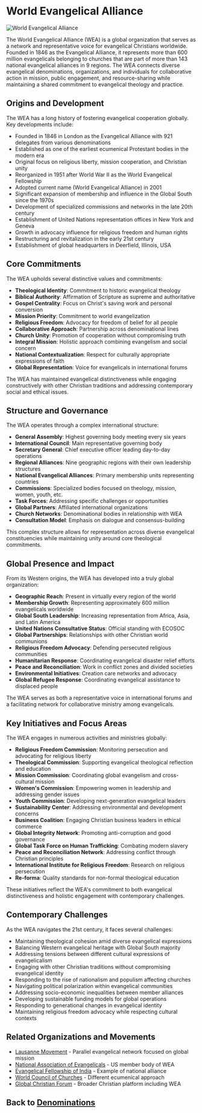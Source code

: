 # World Evangelical Alliance

![World Evangelical Alliance](../../images/world_evangelical_alliance.jpg)

The World Evangelical Alliance (WEA) is a global organization that serves as a network and representative voice for evangelical Christians worldwide. Founded in 1846 as the Evangelical Alliance, it represents more than 600 million evangelicals belonging to churches that are part of more than 143 national evangelical alliances in 9 regions. The WEA connects diverse evangelical denominations, organizations, and individuals for collaborative action in mission, public engagement, and resource-sharing while maintaining a shared commitment to evangelical theology and practice.

## Origins and Development

The WEA has a long history of fostering evangelical cooperation globally. Key developments include:

- Founded in 1846 in London as the Evangelical Alliance with 921 delegates from various denominations
- Established as one of the earliest ecumenical Protestant bodies in the modern era
- Original focus on religious liberty, mission cooperation, and Christian unity
- Reorganized in 1951 after World War II as the World Evangelical Fellowship
- Adopted current name (World Evangelical Alliance) in 2001
- Significant expansion of membership and influence in the Global South since the 1970s
- Development of specialized commissions and networks in the late 20th century
- Establishment of United Nations representation offices in New York and Geneva
- Growth in advocacy influence for religious freedom and human rights
- Restructuring and revitalization in the early 21st century
- Establishment of global headquarters in Deerfield, Illinois, USA

## Core Commitments

The WEA upholds several distinctive values and commitments:

- **Theological Identity**: Commitment to historic evangelical theology
- **Biblical Authority**: Affirmation of Scripture as supreme and authoritative
- **Gospel Centrality**: Focus on Christ's saving work and personal conversion
- **Mission Priority**: Commitment to world evangelization
- **Religious Freedom**: Advocacy for freedom of belief for all people
- **Collaborative Approach**: Partnership across denominational lines
- **Church Unity**: Promotion of cooperation without compromising truth
- **Integral Mission**: Holistic approach combining evangelism and social concern
- **National Contextualization**: Respect for culturally appropriate expressions of faith
- **Global Representation**: Voice for evangelicals in international forums

The WEA has maintained evangelical distinctiveness while engaging constructively with other Christian traditions and addressing contemporary social and ethical issues.

## Structure and Governance

The WEA operates through a complex international structure:

- **General Assembly**: Highest governing body meeting every six years
- **International Council**: Main representative governing body
- **Secretary General**: Chief executive officer leading day-to-day operations
- **Regional Alliances**: Nine geographic regions with their own leadership structures
- **National Evangelical Alliances**: Primary membership units representing countries
- **Commissions**: Specialized bodies focused on theology, mission, women, youth, etc.
- **Task Forces**: Addressing specific challenges or opportunities
- **Global Partners**: Affiliated international organizations
- **Church Networks**: Denominational bodies in relationship with WEA
- **Consultation Model**: Emphasis on dialogue and consensus-building

This complex structure allows for representation across diverse evangelical constituencies while maintaining unity around core theological commitments.

## Global Presence and Impact

From its Western origins, the WEA has developed into a truly global organization:

- **Geographic Reach**: Present in virtually every region of the world
- **Membership Growth**: Representing approximately 600 million evangelicals worldwide
- **Global South Leadership**: Increasing representation from Africa, Asia, and Latin America
- **United Nations Consultative Status**: Official standing with ECOSOC
- **Global Partnerships**: Relationships with other Christian world communions
- **Religious Freedom Advocacy**: Defending persecuted religious communities
- **Humanitarian Response**: Coordinating evangelical disaster relief efforts
- **Peace and Reconciliation**: Work in conflict zones and divided societies
- **Environmental Initiatives**: Creation care networks and advocacy
- **Global Refugee Response**: Coordinating evangelical assistance to displaced people

The WEA serves as both a representative voice in international forums and a facilitating network for collaborative ministry among evangelicals.

## Key Initiatives and Focus Areas

The WEA engages in numerous activities and ministries globally:

- **Religious Freedom Commission**: Monitoring persecution and advocating for religious liberty
- **Theological Commission**: Supporting evangelical theological reflection and education
- **Mission Commission**: Coordinating global evangelism and cross-cultural mission
- **Women's Commission**: Empowering women in leadership and addressing gender issues
- **Youth Commission**: Developing next-generation evangelical leaders
- **Sustainability Center**: Addressing environmental and development concerns
- **Business Coalition**: Engaging Christian business leaders in ethical commerce
- **Global Integrity Network**: Promoting anti-corruption and good governance
- **Global Task Force on Human Trafficking**: Combating modern slavery
- **Peace and Reconciliation Network**: Addressing conflict through Christian principles
- **International Institute for Religious Freedom**: Research on religious persecution
- **Re-forma**: Quality standards for non-formal theological education

These initiatives reflect the WEA's commitment to both evangelical distinctiveness and holistic engagement with contemporary challenges.

## Contemporary Challenges

As the WEA navigates the 21st century, it faces several challenges:

- Maintaining theological cohesion amid diverse evangelical expressions
- Balancing Western evangelical heritage with Global South majority
- Addressing tensions between different cultural expressions of evangelicalism
- Engaging with other Christian traditions without compromising evangelical identity
- Responding to the rise of nationalism and populism affecting churches
- Navigating political polarization within evangelical communities
- Addressing socio-economic inequalities between member alliances
- Developing sustainable funding models for global operations
- Responding to generational changes in evangelical identity
- Maintaining religious freedom advocacy while respecting cultural contexts

## Related Organizations and Movements

- [Lausanne Movement](./lausanne_movement.md) - Parallel evangelical network focused on global mission
- [National Association of Evangelicals](../history/evangelicalism.md) - US member body of WEA
- [Evangelical Fellowship of India](../history/asian_christianity.md) - Example of national alliance
- [World Council of Churches](./world_council_churches.md) - Different ecumenical approach
- [Global Christian Forum](./global_christian_forum.md) - Broader Christian platform including WEA

## Back to [Denominations](./README.md)
